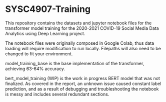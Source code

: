 # SYSC4907-Training

This repository contains the datasets and jupyter notebook files for the transformer model training for the 2020-2021 COVID-19 Social Media Data Analytics using Deep Learning project.

The notebook files were originally composed in Google Colab, thus data loading will require modification to run locally. Filepaths will also need to be changed to fit your environment.

model_training_base is the base implementation of the transformer, achieving 63-64% accuracy.

bert_model_training (WIP) is the work in progress BERT model that was not finalized. As covered in the report, an unknown issue caused constant label prediction, and as a result of debugging and troubleshooting the notebook is messy and includes several redundant sections.
